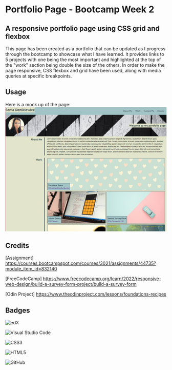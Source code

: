 # Portfolio Page - Bootcamp Week 2

## A responsive portfolio page using CSS grid and flexbox 

This page has been created as a portfolio that can be updated as I progress through the bootcamp to showcase what I have learned. It provides links to 5 projects with one being the most important and highlighted at the top of the "work" section being double the size of the others. In order to make the page responsive, CSS flexbox and grid have been used, along with media queries at specific breakpoints.


## Usage

Here is a mock up of the page:
    ![screenshot of portfolio page](./images/screenshot-page.png)
  

## Credits

[Assignment] https://courses.bootcampspot.com/courses/3021/assignments/44735?module_item_id=832140

[FreeCodeCamp] https://www.freecodecamp.org/learn/2022/responsive-web-design/build-a-survey-form-project/build-a-survey-form

[Odin Project] https://www.theodinproject.com/lessons/foundations-recipes


## Badges

![edX](https://img.shields.io/badge/edX-%2302262B.svg?style=for-the-badge&logo=edX&logoColor=white)

![Visual Studio Code](https://img.shields.io/badge/Visual%20Studio%20Code-0078d7.svg?style=for-the-badge&logo=visual-studio-code&logoColor=white)

![CSS3](https://img.shields.io/badge/css3-%231572B6.svg?style=for-the-badge&logo=css3&logoColor=white)

![HTML5](https://img.shields.io/badge/html5-%23E34F26.svg?style=for-the-badge&logo=html5&logoColor=white)

![GitHub](https://img.shields.io/badge/github-%23121011.svg?style=for-the-badge&logo=github&logoColor=white)